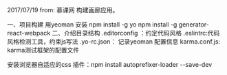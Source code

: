 2017/07/19
from: 慕课网 构建画廊应用。

一、项目构建
  用yeoman 
    安装
    npm install -g yo
    npm install -g generator-react-webpack
二、介绍目录结构
.editorconfig ：约定代码风格
.eslintrc:代码风格检测工具，约束js写法
.yo-rc.json： 记录yeoman 配置信息
karma.conf.js:  karma测试框架的配置文件


安装浏览器自适应的css 插件：npm install autoprefixer-loader --save-dev



